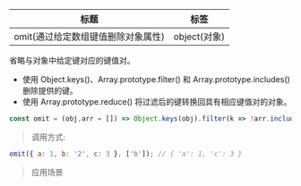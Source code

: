 |  标题   | 标签  |
|  ----  | ----  |
| omit(通过给定数组键值删除对象属性) | object(对象) |

省略与对象中给定键对应的键值对。

* 使用 Object.keys()、Array.prototype.filter() 和 Array.prototype.includes() 删除提供的键。
* 使用 Array.prototype.reduce() 将过滤后的键转换回具有相应键值对的对象。

```js
const omit = (obj,arr = []) => Object.keys(obj).filter(k => !arr.includes(k)).reduce((acc,item) => (acc[item] = obj[item],acc),{});
```

> 调用方式:

```js
omit({ a: 1, b: '2', c: 3 }, ['b']); // { 'a': 1, 'c': 3 }
```

> 应用场景